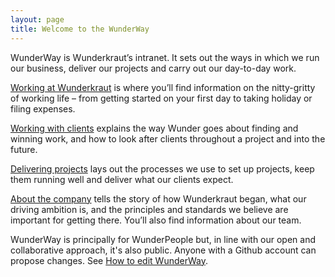 ```yaml
---
layout: page
title: Welcome to the WunderWay
---
```

WunderWay is Wunderkraut’s intranet. It sets out the ways in which we run our business, deliver our projects and carry out our day-to-day work.

[Working at Wunderkraut](/working-at-wunderkraut/) is where you’ll find information on the nitty-gritty of working life – from getting started on your first day to taking holiday or filing expenses.

[Working with clients](/working-with-clients/) explains the way Wunder goes about finding and winning work, and how to look after clients throughout a project and into the future.

[Delivering projects](/delivering-projects/) lays out the processes we use to set up projects, keep them running well and deliver what our clients expect.

[About the company](/about-the-company/) tells the story of how Wunderkraut began, what our driving ambition is, and the principles and standards we believe are important for getting there. You’ll also find information about our team.

WunderWay is principally for WunderPeople but, in line with our open and collaborative approach, it's also public. Anyone with a Github account can propose changes. See [How to edit WunderWay](/about-this-site/how-edit-wunderway/).
